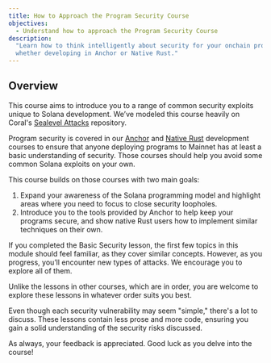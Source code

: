 ```yaml
---
title: How to Approach the Program Security Course
objectives:
  - Understand how to approach the Program Security Course
description:
  "Learn how to think intelligently about security for your onchain programs,
  whether developing in Anchor or Native Rust."
---
```


## Overview

This course aims to introduce you to a range of common security exploits unique
to Solana development. We’ve modeled this course heavily on Coral's
[Sealevel Attacks](https://github.com/coral-xyz/sealevel-attacks) repository.

Program security is covered in our
[Anchor](/content/courses/onchain-development.md) and
[Native Rust](/content/courses/native-onchain-development.md) development
courses to ensure that anyone deploying programs to Mainnet has at least a basic
understanding of security. Those courses should help you avoid some common
Solana exploits on your own.

This course builds on those courses with two main goals:

1. Expand your awareness of the Solana programming model and highlight areas
   where you need to focus to close security loopholes.
2. Introduce you to the tools provided by Anchor to help keep your programs
   secure, and show native Rust users how to implement similar techniques on their own.  

If you completed the Basic Security lesson, the first few topics in this module
should feel familiar, as they cover similar concepts. However, as you progress,
you’ll encounter new types of attacks. We encourage you to explore all of them.

Unlike the lessons in other courses, which are in order, you are welcome to explore these lessons in whatever order suits you best.

Even though each security
vulnerability may seem "simple," there's a lot to discuss. These lessons contain less prose and more code, ensuring you gain a solid understanding of the security risks
discussed.

As always, your feedback is appreciated. Good luck as you delve into the course!
